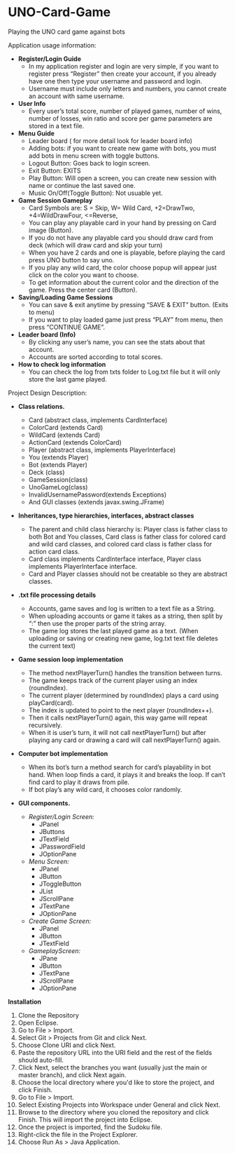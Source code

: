 # UNO-Card-Game
Playing the UNO card game against bots


Application usage information:
+ **Register/Login Guide**
  - In my application register and login are very simple, if you want to register press “Register” then create your account, if you already have one then type your username and password and login.
  - Username must include only letters and numbers, you cannot create an account with same username.
+ **User Info**
  - Every user’s total score, number of played games, number of wins, number of losses, win ratio and score per game parameters are stored in a text file.
+ **Menu Guide**
  - Leader board ( for more detail look for leader board info)
  - Adding bots: if you want to create new game with bots, you must add bots in menu screen with toggle buttons.
  - Logout Button: Goes back to login screen.
  - Exit Button: EXITS
  - Play Button: Will open a screen, you can create new session with name or continue the last saved one.
  - Music On/Off(Toggle Button): Not usuable yet.
+ **Game Session Gameplay**
  - Card Symbols are: S = Skip, W= Wild Card, +2=DrawTwo, +4=WildDrawFour, <=Reverse,
  - You can play any playable card in your hand by pressing on Card image (Button).
  - If you do not have any playable card you should draw card from deck (which will draw card and skip your turn)
  - When you have 2 cards and one is playable, before playing the card press UNO button to say uno.
  - If you play any wild card, the color choose popup will appear just click on the color you want to choose.
  - To get information about the current color and the direction of the game. Press the center card (Button).
+ **Saving/Loading Game Sessions**
  - You can save & exit anytime by pressing “SAVE & EXIT” button. (Exits to menu)
  - If you want to play loaded game just press “PLAY” from menu, then press “CONTINUE GAME”.
+ **Leader board (Info)**
  - By clicking any user’s name, you can see the stats about that account.
  - Accounts are sorted according to total scores.
+ **How to check log information**
  - You can check the log from txts folder to Log.txt file but it will only store the last game played.

Project Design Description:
+ **Class relations.**
  - Card (abstract class, implements CardInterface)
  - ColorCard (extends Card)
  - WildCard (extends Card)
  - ActionCard (extends ColorCard)
  - Player (abstract class, implements PlayerInterface)
  - You (extends Player)
  - Bot (extends Player)
  - Deck (class)
  - GameSession(class)
  - UnoGameLog(class)
  - InvalidUsernamePassword(extends Exceptions)
  - And GUI classes (extends javax.swing.JFrame)
 
+ **Inheritances, type hierarchies, interfaces, abstract classes**
  - The parent and child class hierarchy is: Player class is father class to both Bot and You classes, Card class is father class for colored card and wild card classes, and colored card class is father class for action card class.
  - Card class implements CardInterface interface, Player class implements PlayerInterface interface.
  - Card and Player classes should not be creatable so they are abstract classes.
 
+ **.txt file processing details**
  - Accounts, game saves and log is written to a text file as a String.
  - When uploading accounts or game it takes as a string, then split by “:” then use the proper parts of the string array.
  - The game log stores the last played game as a text. (When uploading or saving or creating new game, log.txt text file deletes the current text)
 
+ **Game session loop implementation**
  - The method nextPlayerTurn() handles the transition between turns.
  - The game keeps track of the current player using an index (roundIndex).
  - The current player (determined by roundIndex) plays a card using playCard(card).
  - The index is updated to point to the next player (roundIndex++).
  - Then it calls nextPlayerTurn() again, this way game will repeat recursively.
  - When it is user’s turn, it will not call nextPlayerTurn() but after playing any card or drawing a card will call nextPlayerTurn() again.
 
+ **Computer bot implementation**
  - When its bot’s turn a method search for card’s playability in bot hand. When loop finds a card, it plays it and breaks the loop. If can’t find card to play it draws from pile.
  - If bot play’s any wild card, it chooses color randomly.

+ **GUI components.**
  - *Register/Login Screen:*
    * JPanel
    * JButtons
    * JTextField
    * JPasswordField
    * JOptionPane
  - *Menu Screen:*
    * JPanel
    * JButton
    * JToggleButton
    * JList
    * JScrollPane
    * JTextPane
    * JOptionPane
  - *Create Game Screen:*
    * JPanel
    * JButton
    * JTextField
  - *GameplayScreen:*
     * JPane
     * JButton
     * JTextPane
     * JScrollPane
     * JOptionPane

**Installation**
1. Clone the Repository
2. Open Eclipse.
3. Go to File > Import.
4. Select Git > Projects from Git and click Next.
5. Choose Clone URI and click Next.
6. Paste the repository URL into the URI field and the rest of the fields should auto-fill.
7. Click Next, select the branches you want (usually just the main or master branch), and click Next again.
8. Choose the local directory where you'd like to store the project, and click Finish.
9. Go to File > Import.
10. Select Existing Projects into Workspace under General and click Next.
11. Browse to the directory where you cloned the repository and click Finish. This will import the project into Eclipse.
12. Once the project is imported, find the Sudoku file.
13. Right-click the file in the Project Explorer.
14. Choose Run As > Java Application.
